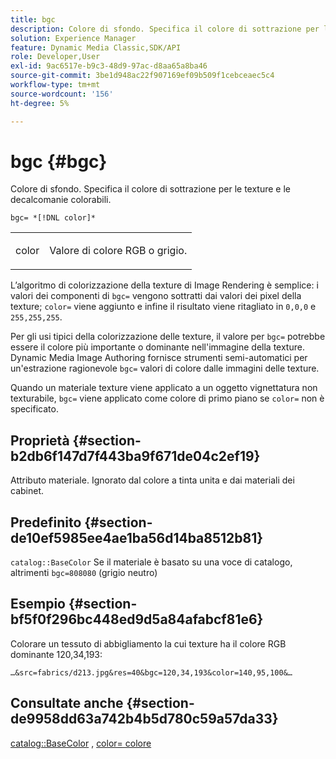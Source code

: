 ```yaml
---
title: bgc
description: Colore di sfondo. Specifica il colore di sottrazione per le texture e le decalcomanie colorabili.
solution: Experience Manager
feature: Dynamic Media Classic,SDK/API
role: Developer,User
exl-id: 9ac6517e-b9c3-48d9-97ac-d8aa65a8ba46
source-git-commit: 3be1d948ac22f907169ef09b509f1cebceaec5c4
workflow-type: tm+mt
source-wordcount: '156'
ht-degree: 5%

---
```


# bgc {#bgc}

Colore di sfondo. Specifica il colore di sottrazione per le texture e le decalcomanie colorabili.

`bgc= *[!DNL color]*`

<table id="simpletable_131302355CAB4900A7B45FED903A1AAD" class="- topic/simpletable "> 
 <tr class="- topic/strow strow"> 
  <td class="- topic/stentry stentry"> <p><span class="+ topic/keyword sw-d/varname varname"> color</span> </p> </td> 
  <td class="- topic/stentry stentry"> <p>Valore di colore RGB o grigio. </p></td> 
 </tr> 
</table>

L’algoritmo di colorizzazione della texture di Image Rendering è semplice: i valori dei componenti di `bgc=` vengono sottratti dai valori dei pixel della texture; `color=` viene aggiunto e infine il risultato viene ritagliato in `0,0,0` e `255,255,255`.

Per gli usi tipici della colorizzazione delle texture, il valore per `bgc=` potrebbe essere il colore più importante o dominante nell&#39;immagine della texture. Dynamic Media Image Authoring fornisce strumenti semi-automatici per un&#39;estrazione ragionevole `bgc=` valori di colore dalle immagini delle texture.

Quando un materiale texture viene applicato a un oggetto vignettatura non texturabile, `bgc=` viene applicato come colore di primo piano se `color=` non è specificato.

## Proprietà {#section-b2db6f147d7f443ba9f671de04c2ef19}

Attributo materiale. Ignorato dal colore a tinta unita e dai materiali dei cabinet.

## Predefinito {#section-de10ef5985ee4ae1ba56d14ba8512b81}

`catalog::BaseColor` Se il materiale è basato su una voce di catalogo, altrimenti `bgc=808080` (grigio neutro)

## Esempio {#section-bf5f0f296bc448ed9d5a84afabcf81e6}

Colorare un tessuto di abbigliamento la cui texture ha il colore RGB dominante 120,34,193:

`…&src=fabrics/d213.jpg&res=40&bgc=120,34,193&color=140,95,100&…`

## Consultate anche {#section-de9958dd63a742b4b5d780c59a57da33}

[catalog::BaseColor](../../../../../ir-api/material-cat/image-rendering-api-ref/c-ir-material-catalog/c-ir-material-data-reference/r-ir-basecolor.md#reference-5f02371b1d8e444ab12d2614d9792de8) , [color= colore](../../../../../ir-api/http-protocol/image-rendering-api-ref/c-ir-http-protocol-ref/c-ir-http-protocol-command-reference/r-ir-http-color.md#reference-ea3cba9edfe94dbab86d8f123a9ed0aa)
